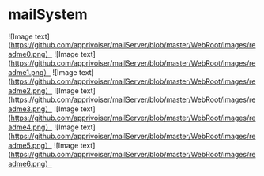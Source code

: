 # mailSystem
![Image text](https://github.com/apprivoiser/mailServer/blob/master/WebRoot/images/readme0.png）
![Image text](https://github.com/apprivoiser/mailServer/blob/master/WebRoot/images/readme1.png）
![Image text](https://github.com/apprivoiser/mailServer/blob/master/WebRoot/images/readme2.png）
![Image text](https://github.com/apprivoiser/mailServer/blob/master/WebRoot/images/readme3.png）
![Image text](https://github.com/apprivoiser/mailServer/blob/master/WebRoot/images/readme4.png）
![Image text](https://github.com/apprivoiser/mailServer/blob/master/WebRoot/images/readme5.png）
![Image text](https://github.com/apprivoiser/mailServer/blob/master/WebRoot/images/readme6.png）
